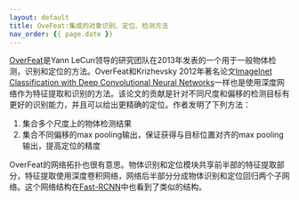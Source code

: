 ```yaml
---
layout: default
title: OveFeat:集成的对象识别、定位、检测方法
nav_order: {{ page.date }}
---
```

[OverFeat][2]是Yann LeCun领导的研究团队在2013年发表的一个用于一般物体检测，识别和定位的方法。OverFeat和Krizhevsky 2012年著名论文[ImageInet Classification with Deep Convolutional Neural Networks][1]一样也是使用深度网络作为特征提取和识别的方法。该论文的贡献是针对不同尺度和偏移的检测目标有更好的识别能力，并且可以给出更精确的定位。作者发明了下列方法：

1. 集合多个尺度上的物体检测结果
2. 集合不同偏移的max pooling输出，保证获得与目标位置对齐的max pooling输出，提高定位的精度

OverFeat的网络拓扑也很有意思。物体识别和定位模块共享前半部的特征提取部分，特征提取使用深度卷积网络，网络后半部分分成物体识别和定位回归两个子网络。这个网络结构在[Fast-RCNN][3]中也看到了类似的结构。

[1]: http://image-net.org/challenges/LSVRC/2012/supervision.pdf
[2]: https://arxiv.org/abs/1312.6229
[3]: https://arxiv.org/abs/1504.08083
